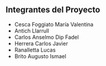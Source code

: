 ## **Integrantes del Proyecto**
- Cesca Foggiato María Valentina
- Antich Llarrull
- Carlos Anselmo Dip Fadel
- Herrera Carlos Javier
- Ranalletta Lucas
- Brito Augusto Ismael
